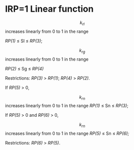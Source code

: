 # IRP=1  Linear function

$$k_{rl}$$increases linearly from 0 to 1 in the range

_RP(1)_ ≤ Sl ≤ _RP(3)_;

$$k_{rg}$$increases linearly from 0 to 1 in the range

&#x20;_RP(2)_ ≤ Sg ≤ _RP(4)_

&#x20;Restrictions: _RP(3)_ > _RP(1)_; _RP(4)_ > _RP(2)_.

&#x20;If _RP(5)_ > 0,

&#x20;      $$k_{rn}$$ increases linearly from 0 to 1 in the range  _RP(1)_ ≤ Sn ≤ _RP(3)_;

&#x20;If _RP(5)_ > 0 and _RP(6)_ > 0,

&#x20;      $$k_{rn}$$ increases linearly from 0 to 1 in the range _RP(5)_ ≤ Sn ≤ _RP(6);_

&#x20;      Restrictions: _RP(6)_ > _RP(5)_.
